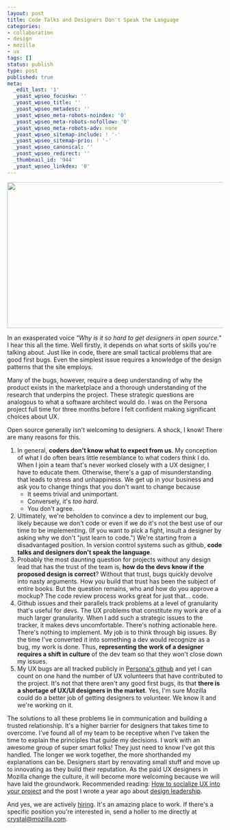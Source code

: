 ```yaml
---
layout: post
title: Code Talks and Designers Don't Speak the Language
categories:
- collaboration
- design
- mozilla
- ux
tags: []
status: publish
type: post
published: true
meta:
  _edit_last: '1'
  _yoast_wpseo_focuskw: ''
  _yoast_wpseo_title: ''
  _yoast_wpseo_metadesc: ''
  _yoast_wpseo_meta-robots-noindex: '0'
  _yoast_wpseo_meta-robots-nofollow: '0'
  _yoast_wpseo_meta-robots-adv: none
  _yoast_wpseo_sitemap-include: ! '-'
  _yoast_wpseo_sitemap-prio: ! '-'
  _yoast_wpseo_canonical: ''
  _yoast_wpseo_redirect: ''
  _thumbnail_id: '944'
  _yoast_wpseo_linkdex: '0'
---
```

<a href="http://skinnywhitegirl.com/blog/wp-content/uploads/2012/10/code-talks-600px.jpg"><img class="alignnone size-full wp-image-942" title="Why design in open source is hard" src="http://skinnywhitegirl.com/blog/wp-content/uploads/2012/10/code-talks-600px.jpg" alt="" width="600" height="341" /></a>

In an exasperated voice <em>"Why is it so hard to get designers in open source."</em> I hear this all the time. Well firstly, it depends on what sorts of skills you're talking about. Just like in code, there are small tactical problems that are good first bugs. Even the simplest issue requires a knowledge of the design patterns that the site employs.

Many of the bugs, however, require a deep understanding of why the product exists in the marketplace and a thorough understanding of the research that underpins the project. These strategic questions are analogous to what a software architect would do. I was on the Persona project full time for three months before I felt confident making significant choices about UX.

Open source generally isn't welcoming to designers. A shock, I know! There are many reasons for this.
<ol>
	<li>In general, <strong>coders don't know what to expect from us</strong>. My conception of what I do often bears little resemblance to what coders think I do. When I join a team that's never worked closely with a UX designer, I have to educate them. Otherwise, there's a gap of misunderstanding that leads to stress and unhappiness. We get up in your business and ask you to change things that you don't want to change because
<ul>
	<li>It seems trivial and unimportant.</li>
	<li>Conversely, it's <em>too hard</em>.</li>
	<li>You don't agree.</li>
</ul>
</li>
	<li>Ultimately, we're beholden to convince a dev to implement our bug, likely because we don't code or even if we do it's not the best use of our time to be implementing. (If you want to pick a fight, insult a designer by asking why we don't "just learn to code.") We're starting from a disadvantaged position. In version control systems such as github, <strong>code talks and designers don't speak the language</strong>.</li>
	<li>Probably the most daunting question for projects without any design lead that has the trust of the team is, <strong>how do the devs know if the proposed design is correct</strong>? Without that trust, bugs quickly devolve into nasty arguments. How you build that trust has been the subject of entire books. But the question remains, who and how do you approve a mockup? The code review process works great for just that... code.</li>
	<li>Github issues and their parallels track problems at a level of granularity that's useful for devs. The UX problems that constitute my work are of a much larger granularity. When I add such a strategic issues to the tracker, it makes devs uncomfortable. There's nothing actionable here. There's nothing to implement. My job is to think through big issues. By the time I've converted it into something a dev would recognize as a bug, my work is done. Thus, <strong>representing the work of a designer requires a shift in culture</strong> of the dev team so that they won't close down my issues.</li>
	<li>My UX bugs are all tracked publicly in <a title="Persona Issues on Github" href="https://github.com/mozilla/browserid/issues">Persona's github</a> and yet I can count on one hand the number of UX volunteers that have contributed to the project. It's not that there aren't any good first bugs, its that <strong>there is a shortage of UX/UI designers in the market</strong>. Yes, I'm sure Mozilla could do a better job of getting designers to volunteer. We know it and we're working on it.</li>
</ol>
The solutions to all these problems lie in communication and building a trusted relationship. It's a higher barrier for designers that takes time to overcome. I've found all of my team to be receptive when I've taken the time to explain the principles that guide my decisions. I work with an awesome group of super smart folks! They just need to know I've got this handled. The longer we work together, the more shorthanded my explanations can be. Designers start by renovating small stuff and move up to innovating as they build their reputation. As the paid UX designers in Mozilla change the culture, it will become more welcoming because we will have laid the groundwork. Recommended reading: <a title="Socializing UX" href="http://boxesandarrows.com/view/we-tried-to-warn-you32">How to socialize UX into your project</a> and the post I wrote a year ago about <a title="Chief eXperience Officer at Mozilla in 2012" href="http://skinnywhitegirl.com/blog/chief-experience-officer-at-mozilla-in-2012/707/">design leadership</a>.

And yes, we are actively <a title="Careers at Mozilla" href="http://careers.mozilla.org">hiring</a>. It's an amazing place to work. If there's a specific position you're interested in, send a holler to me directly at <a title="email Crystal" href="mailto:crystal@mozilla.com">crystal@mozilla.com</a>.
